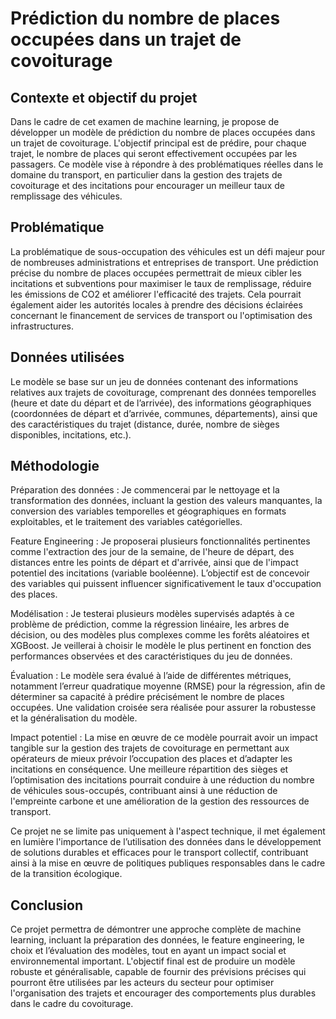 # Prédiction du nombre de places occupées dans un trajet de covoiturage

## Contexte et objectif du projet 

Dans le cadre de cet examen de machine learning, je propose de développer un modèle de prédiction du nombre de places occupées dans un trajet de covoiturage. L'objectif principal est de prédire, pour chaque trajet, le nombre de places qui seront effectivement occupées par les passagers. Ce modèle vise à répondre à des problématiques réelles dans le domaine du transport, en particulier dans la gestion des trajets de covoiturage et des incitations pour encourager un meilleur taux de remplissage des véhicules.

## Problématique
La problématique de sous-occupation des véhicules est un défi majeur pour de nombreuses administrations et entreprises de transport. Une prédiction précise du nombre de places occupées permettrait de mieux cibler les incitations et subventions pour maximiser le taux de remplissage, réduire les émissions de CO2 et améliorer l'efficacité des trajets. Cela pourrait également aider les autorités locales à prendre des décisions éclairées concernant le financement de services de transport ou l'optimisation des infrastructures.

## Données utilisées
Le modèle se base sur un jeu de données contenant des informations relatives aux trajets de covoiturage, comprenant des données temporelles (heure et date du départ et de l’arrivée), des informations géographiques (coordonnées de départ et d’arrivée, communes, départements), ainsi que des caractéristiques du trajet (distance, durée, nombre de sièges disponibles, incitations, etc.).

## Méthodologie

Préparation des données : Je commencerai par le nettoyage et la transformation des données, incluant la gestion des valeurs manquantes, la conversion des variables temporelles et géographiques en formats exploitables, et le traitement des variables catégorielles.

Feature Engineering : Je proposerai plusieurs fonctionnalités pertinentes comme l'extraction des jour de la semaine, de l'heure de départ, des distances entre les points de départ et d'arrivée, ainsi que de l'impact potentiel des incitations (variable booléenne). L’objectif est de concevoir des variables qui puissent influencer significativement le taux d'occupation des places.

Modélisation : Je testerai plusieurs modèles supervisés adaptés à ce problème de prédiction, comme la régression linéaire, les arbres de décision, ou des modèles plus complexes comme les forêts aléatoires et XGBoost. Je veillerai à choisir le modèle le plus pertinent en fonction des performances observées et des caractéristiques du jeu de données.

Évaluation : Le modèle sera évalué à l’aide de différentes métriques, notamment l’erreur quadratique moyenne (RMSE) pour la régression, afin de déterminer sa capacité à prédire précisément le nombre de places occupées. Une validation croisée sera réalisée pour assurer la robustesse et la généralisation du modèle.

Impact potentiel : La mise en œuvre de ce modèle pourrait avoir un impact tangible sur la gestion des trajets de covoiturage en permettant aux opérateurs de mieux prévoir l’occupation des places et d’adapter les incitations en conséquence. Une meilleure répartition des sièges et l’optimisation des incitations pourrait conduire à une réduction du nombre de véhicules sous-occupés, contribuant ainsi à une réduction de l'empreinte carbone et une amélioration de la gestion des ressources de transport.

Ce projet ne se limite pas uniquement à l'aspect technique, il met également en lumière l'importance de l’utilisation des données dans le développement de solutions durables et efficaces pour le transport collectif, contribuant ainsi à la mise en œuvre de politiques publiques responsables dans le cadre de la transition écologique.

## Conclusion

Ce projet permettra de démontrer une approche complète de machine learning, incluant la préparation des données, le feature engineering, le choix et l’évaluation des modèles, tout en ayant un impact social et environnemental important. L'objectif final est de produire un modèle robuste et généralisable, capable de fournir des prévisions précises qui pourront être utilisées par les acteurs du secteur pour optimiser l'organisation des trajets et encourager des comportements plus durables dans le cadre du covoiturage.
